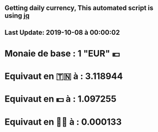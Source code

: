 ## Getting daily currency, This automated script is using [jq](https://stedolan.github.io/jq/)
## Last Update:  2019-10-08 à 00:00:02
 # Monaie de base : 1 "EUR" 💶 
 # Equivaut en 🇹🇳 à :  3.118944 
 # Equivaut en 💵 à : 1.097255
 # Equivaut en 🐱‍💻 à :  0.000133
